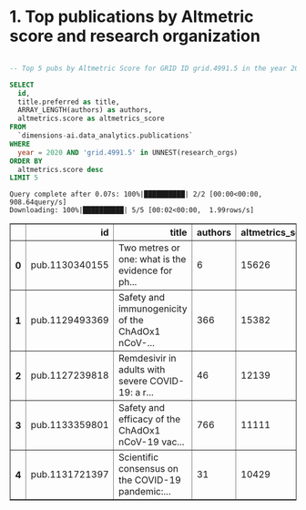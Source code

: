 # 1. Top publications by Altmetric score and research organization 




```sql

-- Top 5 pubs by Altmetric Score for GRID ID grid.4991.5 in the year 2020

SELECT
  id,
  title.preferred as title,
  ARRAY_LENGTH(authors) as authors,
  altmetrics.score as altmetrics_score
FROM
  `dimensions-ai.data_analytics.publications`
WHERE
  year = 2020 AND 'grid.4991.5' in UNNEST(research_orgs)
ORDER BY
  altmetrics.score desc
LIMIT 5
```

    Query complete after 0.07s: 100%|██████████| 2/2 [00:00<00:00, 908.64query/s]                         
    Downloading: 100%|██████████| 5/5 [00:02<00:00,  1.99rows/s]





<div>
<style scoped>
    .dataframe tbody tr th:only-of-type {
        vertical-align: middle;
    }

    .dataframe tbody tr th {
        vertical-align: top;
    }

    .dataframe thead th {
        text-align: right;
    }
</style>
<table border="1" class="dataframe">
  <thead>
    <tr style="text-align: right;">
      <th></th>
      <th>id</th>
      <th>title</th>
      <th>authors</th>
      <th>altmetrics_score</th>
    </tr>
  </thead>
  <tbody>
    <tr>
      <th>0</th>
      <td>pub.1130340155</td>
      <td>Two metres or one: what is the evidence for ph...</td>
      <td>6</td>
      <td>15626</td>
    </tr>
    <tr>
      <th>1</th>
      <td>pub.1129493369</td>
      <td>Safety and immunogenicity of the ChAdOx1 nCoV-...</td>
      <td>366</td>
      <td>15382</td>
    </tr>
    <tr>
      <th>2</th>
      <td>pub.1127239818</td>
      <td>Remdesivir in adults with severe COVID-19: a r...</td>
      <td>46</td>
      <td>12139</td>
    </tr>
    <tr>
      <th>3</th>
      <td>pub.1133359801</td>
      <td>Safety and efficacy of the ChAdOx1 nCoV-19 vac...</td>
      <td>766</td>
      <td>11111</td>
    </tr>
    <tr>
      <th>4</th>
      <td>pub.1131721397</td>
      <td>Scientific consensus on the COVID-19 pandemic:...</td>
      <td>31</td>
      <td>10429</td>
    </tr>
  </tbody>
</table>
</div>



